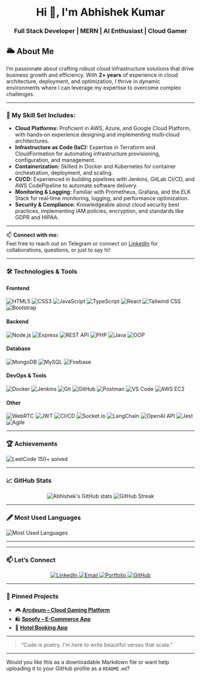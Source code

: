 <h1 align="center">Hi 👋, I'm Abhishek Kumar</h1>


<h3 align="center">Full Stack Developer | MERN | AI Enthusiast | Cloud Gamer</h3>

<!-- Follow & Sponsor Buttons -->




## 🌥️ About Me

I’m passionate about crafting robust cloud infrastructure solutions that drive business growth and efficiency. With **2+ years** of experience in cloud architecture, deployment, and optimization, I thrive in dynamic environments where I can leverage my expertise to overcome complex challenges.

---

### 🔧 My Skill Set Includes:

- **Cloud Platforms:** Proficient in AWS, Azure, and Google Cloud Platform, with hands‑on experience designing and implementing multi‑cloud architectures.  
- **Infrastructure as Code (IaC):** Expertise in Terraform and CloudFormation for automating infrastructure provisioning, configuration, and management.  
- **Containerization:** Skilled in Docker and Kubernetes for container orchestration, deployment, and scaling.  
- **CI/CD:** Experienced in building pipelines with Jenkins, GitLab CI/CD, and AWS CodePipeline to automate software delivery.  
- **Monitoring & Logging:** Familiar with Prometheus, Grafana, and the ELK Stack for real‑time monitoring, logging, and performance optimization.  
- **Security & Compliance:** Knowledgeable about cloud security best practices, implementing IAM policies, encryption, and standards like GDPR and HIPAA.  

---

📫 **Connect with me:**  
Feel free to reach out on Telegram or connect on [LinkedIn](https://linkedin.com/in/your-profile) for collaborations, questions, or just to say hi!  

---


### 🛠️ Technologies & Tools

#### Frontend
<p align="left">
  <img alt="HTML5" src="https://img.shields.io/badge/HTML5-E34F26?logo=html5&logoColor=white" />
  <img alt="CSS3" src="https://img.shields.io/badge/CSS3-1572B6?logo=css3&logoColor=white" />
  <img alt="JavaScript" src="https://img.shields.io/badge/JavaScript-F7DF1E?logo=javascript&logoColor=black" />
  <img alt="TypeScript" src="https://img.shields.io/badge/TypeScript-3178C6?logo=typescript&logoColor=white" />
  <img alt="React" src="https://img.shields.io/badge/React-61DAFB?logo=react&logoColor=black" />
  <img alt="Tailwind CSS" src="https://img.shields.io/badge/Tailwind_CSS-06B6D4?logo=tailwind-css&logoColor=white" />
  <img alt="Bootstrap" src="https://img.shields.io/badge/Bootstrap-7952B3?logo=bootstrap&logoColor=white" />
</p>

#### Backend
<p align="left">
  <img alt="Node.js" src="https://img.shields.io/badge/Node.js-339933?logo=node.js&logoColor=white" />
  <img alt="Express" src="https://img.shields.io/badge/Express.js-000000?logo=express&logoColor=white" />
  <img alt="REST API" src="https://img.shields.io/badge/REST_API-000?logo=rest&logoColor=white" />
  <img alt="PHP" src="https://img.shields.io/badge/PHP-777BB4?logo=php&logoColor=white" />
  <img alt="Java" src="https://img.shields.io/badge/Java-007396?logo=java&logoColor=white" />
  <img alt="OOP" src="https://img.shields.io/badge/OOP-8A2BE2?logo=objectivec&logoColor=white" />
</p>

#### Database
<p align="left">
  <img alt="MongoDB" src="https://img.shields.io/badge/MongoDB-4EA94B?logo=mongodb&logoColor=white" />
  <img alt="MySQL" src="https://img.shields.io/badge/MySQL-4479A1?logo=mysql&logoColor=white" />
  <img alt="Firebase" src="https://img.shields.io/badge/Firebase-FFCA28?logo=firebase&logoColor=black" />
</p>

#### DevOps & Tools
<p align="left">
  <img alt="Docker" src="https://img.shields.io/badge/Docker-2496ED?logo=docker&logoColor=white" />
  <img alt="Jenkins" src="https://img.shields.io/badge/Jenkins-D24939?logo=jenkins&logoColor=white" />
  <img alt="Git" src="https://img.shields.io/badge/Git-F05032?logo=git&logoColor=white" />
  <img alt="GitHub" src="https://img.shields.io/badge/GitHub-181717?logo=github&logoColor=white" />
  <img alt="Postman" src="https://img.shields.io/badge/Postman-FF6C37?logo=postman&logoColor=white" />
  <img alt="VS Code" src="https://img.shields.io/badge/VS_Code-007ACC?logo=visual-studio-code&logoColor=white" />
  <img alt="AWS EC2" src="https://img.shields.io/badge/AWS_EC2-FF9900?logo=amazon-aws&logoColor=white" />
</p>

#### Other
<p align="left">
  <img alt="WebRTC" src="https://img.shields.io/badge/WebRTC-ECD53F?logo=webrtc&logoColor=black" />
  <img alt="JWT" src="https://img.shields.io/badge/JWT-000000?logo=json-web-tokens&logoColor=white" />
  <img alt="CI/CD" src="https://img.shields.io/badge/CI%2FCD-007ACC?logo=azure-devops&logoColor=white" />
  <img alt="Socket.io" src="https://img.shields.io/badge/Socket.io-010101?logo=socket.io&logoColor=white" />
  <img alt="LangChain" src="https://img.shields.io/badge/LangChain-000?logo=python&logoColor=white" />
  <img alt="OpenAI API" src="https://img.shields.io/badge/OpenAI_API-412991?logo=openai&logoColor=white" />
  <img alt="Jest" src="https://img.shields.io/badge/Jest-C21325?logo=jest&logoColor=white" />
  <img alt="Agile" src="https://img.shields.io/badge/Agile-000?logo=jira&logoColor=white" />
</p>


---

### 🏆 Achievements

<p align="left">
  <img src="https://img.shields.io/badge/LeetCode-150%2B_solved-FFA116?logo=leetcode&logoColor=white" alt="LeetCode 150+ solved" />
</p>




---

### 📈 GitHub Stats

<p align="center">
  <img src="https://github-readme-stats.vercel.app/api?username=Abhi75033&show_icons=true&theme=tokyonight" alt="Abhishek's GitHub stats" />
  <img src="https://github-readme-streak-stats.herokuapp.com/?user=Abhi75033&theme=tokyonight" alt="GitHub Streak" />
</p>

---

### 🖋️ Most Used Languages

<p align="left">
  <img src="https://github-readme-stats.vercel.app/api/top-langs/?username=Abhi75033&layout=compact&theme=tokyonight" alt="Most Used Languages" />
</p>



---

---

### 📫 Let’s Connect

<p align="center">
  <a href="https://linkedin.com/in/abhishekkumar-webdev" target="_blank" rel="noopener">
    <img src="https://img.shields.io/badge/LinkedIn-0A66C2?logo=linkedin&logoColor=white&style=for-the-badge" alt="LinkedIn"/>
  </a>
  <a href="mailto:abhishyadav1112.21@gmail.com" target="_blank" rel="noopener">
    <img src="https://img.shields.io/badge/Email-D14836?logo=gmail&logoColor=white&style=for-the-badge" alt="Email"/>
  </a>
  <a href="https://ab-his-hek-kumar.link" target="_blank" rel="noopener">
    <img src="https://img.shields.io/badge/Portfolio-000000?logo=firefox&logoColor=white&style=for-the-badge" alt="Portfolio"/>
  </a>
  <a href="https://github.com/Abhi75033" target="_blank" rel="noopener">
    <img src="https://img.shields.io/badge/GitHub-181717?logo=github&logoColor=white&style=for-the-badge" alt="GitHub"/>
  </a>
</p>

---


### 📌 Pinned Projects

- 🎮 [**Arcdeum – Cloud Gaming Platform**](https://github.com/Abhi75033/Arcdeum)
- 🛍️ [**Spoofy – E-Commerce App**](https://github.com/Abhi75033/Spoofy)
- 🏨 [**Hotel Booking App**](https://github.com/Abhi75033/Hotel_Booking_APP)

---

> “Code is poetry. I'm here to write beautiful verses that scale.”

---

Would you like this as a downloadable Markdown file or want help uploading it to your GitHub profile as a `README.md`?

